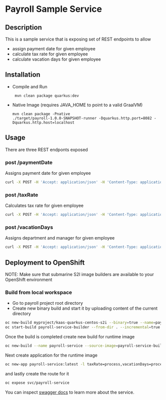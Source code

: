 # Payroll Sample Service

## Description

This is a sample service that is exposing set of REST endpoints to allow

* assign payment date for given employee
* calculate tax rate for given employee
* calculate vacation days for given employee


## Installation

- Compile and Run

    ```
     mvn clean package quarkus:dev   
    ```

- Native Image (requires JAVA_HOME to point to a valid GraalVM)

    ```
    mvn clean package -Pnative
    ./target/payroll-1.0.0-SNAPSHOT-runner -Dquarkus.http.port=8082 -Dquarkus.http.host=localhost
    ```
  
## Usage

There are three REST endponts exposed

### post /paymentDate

Assigns payment date for given employee

```sh
curl -X POST -H 'Accept: application/json' -H 'Content-Type: application/json' -d '{"employee" : {"firstName" : "Mark", "lastName" : "Test", "personalId" : "xxx-yy-zzz", "birthDate" : "1995-12-10T14:50:12.123+02:00", "address" : {"country" : "US", "city" : "Boston", "street" : "any street 3", "zipCode" : "10001"}}}' http://localhost:8082/paymentDate                                                                                                 
```

### post /taxRate

Calculates tax rate for given employee

```sh
curl -X POST -H 'Accept: application/json' -H 'Content-Type: application/json' -d '{"employee" : {"firstName" : "Mark", "lastName" : "Test", "personalId" : "xxx-yy-zzz", "birthDate" : "1995-12-10T14:50:12.123+02:00", "address" : {"country" : "US", "city" : "Boston", "street" : "any street 3", "zipCode" : "10001"}}}' http://localhost:8082/taxRate                                                                                                 
```

### post /vacationDays

Assigns department and manager for given employee

```sh
curl -X POST -H 'Accept: application/json' -H 'Content-Type: application/json' -d '{"employee" : {"firstName" : "Mark", "lastName" : "Test", "personalId" : "xxx-yy-zzz", "birthDate" : "1995-12-10T14:50:12.123+02:00", "address" : {"country" : "US", "city" : "Boston", "street" : "any street 3", "zipCode" : "10001"}}}' http://localhost:8082/vacationDays                                                                                                
```


## Deployment to OpenShift

NOTE: Make sure that submarine S2I image builders are available to your OpenShift environment

### Build from local workspace

* Go to payroll project root directory
* Create new binary build and start it by uploading content of the current directory

```sh
oc new-build myproject/kaas-quarkus-centos-s2i --binary=true --name=payroll-service-builder
oc start-build payroll-service-builder --from-dir . --incremental=true
```

Once the build is completed create new build for runtime image

```sh
oc new-build --name payroll-service --source-image=payroll-service-builder --source-image-path=/home/submarine/bin:. --image-stream=kaas-quarkus-centos
```

Next create application for the runtime image

```sh
oc new-app payroll-service:latest -l taxRate=process,vacationDays=process,paymentDate=process
```

and lastly create the route for it

```sh
oc expose svc/payroll-service
```

You can inspect [swagger docs](http://localhost:8082/docs/swagger.json) to learn more about the service.
